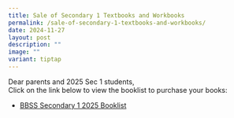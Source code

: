 ```yaml
---
title: Sale of Secondary 1 Textbooks and Workbooks
permalink: /sale-of-secondary-1-textbooks-and-workbooks/
date: 2024-11-27
layout: post
description: ""
image: ""
variant: tiptap
---
```

<p>Dear parents and 2025 Sec 1 students,
<br>Click on the link below to view the booklist to purchase your books:</p>
<ul data-tight="true" class="tight">
<li>
<p><a href="/files/Bukit_Batok_Secondary_School_Booklist_2025_Sec_1.pdf" rel="noopener nofollow" target="_blank">BBSS Secondary 1 2025 Booklist</a>
</p>
</li>
</ul>
<p></p>